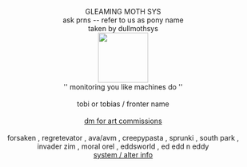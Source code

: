 <p align="center"> GLEAMING MOTH SYS <br> ask prns -- refer to us as pony name <br> taken by dullmothsys <br> <img src='https://files.catbox.moe/xx9ktq.png' height='100' width='100'><br> '' monitoring you like machines do ''<br><br> tobi or tobias / fronter name<br><br> <a href='https://www.instagram.com/gleamingmoth/'> dm for art commissions </a> <br><br> forsaken , regretevator , ava/avm , creepypasta , sprunki , south park , invader zim , moral orel , eddsworld , ed edd n eddy<br> <a href='https://pluralkit.xyz/s/ckgrrt'> system / alter info </a> </p>
